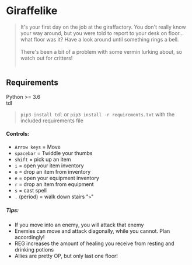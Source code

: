 # Giraffelike

> It's your first day on the job at the giraffactory. You don't really know your way around, but you were told to report
to your desk on floor... what floor was it? Have a look around until something rings a bell.<br/><br/>
There's been a bit of a problem with some vermin lurking about, so watch out for critters! <br/><br/>

## Requirements

Python >= 3.6  
tdl

>`pip3 install tdl` or `pip3 install -r requirements.txt` with the included requirements file

#### Controls:
- `Arrow keys` = Move
- `spacebar` = Twiddle your thumbs
- `shift` = pick up an item
- `i` = open your item inventory
- `o` = drop an item from inventory
- `e` = open your equipment inventory
- `r` = drop an item from equipment
- `s` = cast spell
- `.` (period) = walk down stairs "`>`"

##### Tips:
- If you move into an enemy, you will attack that enemy
- Enemies can move and attack diagonally, while you cannot. Plan accordingly!
- REG increases the amount of healing you receive from resting and drinking potions
- Allies are pretty OP, but only last one floor!